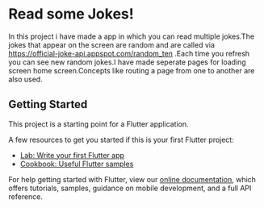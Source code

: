 # Read some Jokes!

In this project i have made a app in which you can read multiple jokes.The jokes that appear on the screen are random and are called via https://official-joke-api.appspot.com/random_ten .Each time you refresh you can see new random jokes.I have made seperate pages for loading screen home screen.Concepts like routing a page from one to another are also used.

## Getting Started

This project is a starting point for a Flutter application.

A few resources to get you started if this is your first Flutter project:

- [Lab: Write your first Flutter app](https://flutter.dev/docs/get-started/codelab)
- [Cookbook: Useful Flutter samples](https://flutter.dev/docs/cookbook)

For help getting started with Flutter, view our
[online documentation](https://flutter.dev/docs), which offers tutorials,
samples, guidance on mobile development, and a full API reference.
